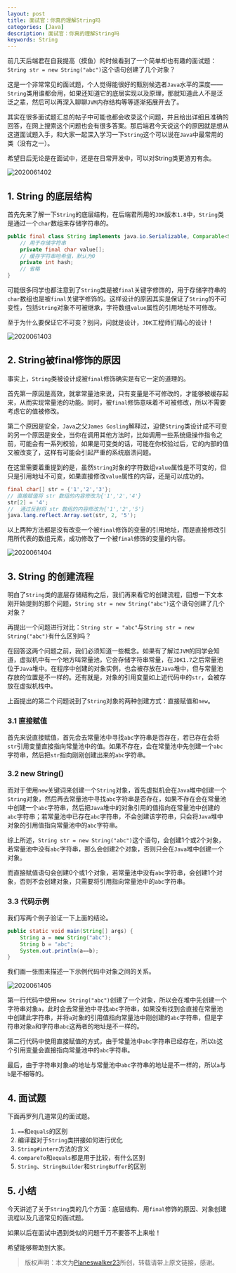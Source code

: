 ```yaml
---
layout: post
title: 面试官：你真的理解String吗
categories: [Java]
description: 面试官：你真的理解String吗
keywords: String
---
```


前几天后端君在自我提高（摸鱼）的时候看到了一个简单却也有趣的面试题：`String str = new String("abc")`这个语句创建了几个对象？

这是一个非常常见的面试题，个人觉得能很好的甄别候选者`Java`水平的深度——`String`类用谁都会用，如果还知道它的底层实现以及原理，那就知道此人不是泛泛之辈，然后可以再深入聊聊`JVM`内存结构等等逐渐拓展开去了。

其实在很多面试题汇总的帖子中可能也都会收录这个问题，并且给出详细且准确的回答，在网上搜索这个问题也会有很多答案。那后端君今天说这个的原因就是想从这道面试题入手，和大家一起深入学习一下`String`这个可以说在`Java`中最常用的类（没有之一）。

希望日后无论是在面试中，还是在日常开发中，可以对String类更游刃有余。

![2020061402](https://planeswalker23.github.io/images/posts/2020061402.png)

## 1. String 的底层结构
首先先来了解一下`String`的底层结构，在后端君所用的`JDK`版本`1.8`中，`String`类是通过一个`char`数组来存储字符串的。

```java
public final class String implements java.io.Serializable, Comparable<String>, CharSequence {
    // 用于存储字符串
    private final char value[];
    // 缓存字符串哈希值，默认为0
    private int hash;
    // 省略
}
```

可能很多同学也都注意到了`String`类是被`final`关键字修饰的，用于存储字符串的`char`数组也是被`final`关键字修饰的。这样设计的原因其实是保证了`String`的不可变性，包括`String`对象不可被继承，字符数组`value`属性的引用地址不可修改。

至于为什么要保证它不可变？别问，问就是设计，`JDK`工程师们精心的设计！

![2020061403](https://planeswalker23.github.io/images/posts/2020061403.png)

## 2. String被final修饰的原因

事实上，`String`类被设计成被`final`修饰确实是有它一定的道理的。

首先第一原因是高效，就拿常量池来说，只有变量是不可修改的，才能够被缓存起来，从而实现常量池的功能。同时，被`final`修饰意味着不可被修改，所以不需要考虑它的值被修改。

第二个原因是安全，`Java`之父`James Gosling`解释过，迫使`String`类设计成不可变的另一个原因是安全，当你在调用其他方法时，比如调用一些系统级操作指令之前，可能会有一系列校验，如果是可变类的话，可能在你校验过后，它的内部的值又被改变了，这样有可能会引起严重的系统崩溃问题。

在这里需要着重提到的是，虽然`String`对象的字符数组`value`属性是不可变的，但只是引用地址不可变，如果直接修改`value`属性的内容，还是可以成功的。

```java
final char[] str = {'1','2','3'};
// 直接赋值将 str 数组的内容修改为{'1','2','4'}
str[2] = '4';
//  通过反射将 str 数组的内容修改为{'1','2','5'}
java.lang.reflect.Array.set(str, 2, '5');
```

以上两种方法都是没有改变一个被`final`修饰的变量的引用地址，而是直接修改引用所代表的数组元素，成功修改了一个被`final`修饰的变量的内容。

![2020061404](https://planeswalker23.github.io/images/posts/2020061404.png)

## 3. String 的创建流程
明白了`String`类的底层存储结构之后，我们再来看它的创建流程，回想一下文本刚开始提到的那个问题，`String str = new String("abc")`这个语句创建了几个对象？

再提出一个问题进行对比：`String str = "abc"`与`String str = new String("abc")`有什么区别吗？

在回答这两个问题之前，我们必须知道一些概念。如果有了解过`JVM`的同学会知道，虚拟机中有一个地方叫常量池，它会存储字符串常量，在`JDK1.7`之后常量池位于`Java`堆中。在程序中创建的对象实例，也会被存放在`Java`堆中，但与常量池存放的位置是不一样的。还有就是，对象的引用变量如上述代码中的`str`，会被存放在虚拟机栈中。

上面提出的第二个问题说到了`String`对象的两种创建方式：直接赋值和`new`。

### 3.1 直接赋值
首先来说直接赋值，首先会去常量池中寻找`abc`字符串是否存在，若已存在会将`str`引用变量直接指向常量池中的值。如果不存在，会在常量池中先创建一个`abc`字符串，然后把`str`指向刚刚创建出来的`abc`字符串。

### 3.2 new String()
而对于使用`new`关键词来创建一个`String`对象，首先虚拟机会在`Java`堆中创建一个`String`对象，然后再去常量池中寻找`abc`字符串是否存在，如果不存在会在常量池中创建一个`abc`字符串，然后把`Java`堆中的对象引用的值指向在常量池中创建的`abc`字符串；若常量池中已存在`abc`字符串，不会创建该字符串，只会将`Java`堆中对象的引用值指向常量池中的`abc`字符串。

综上所述，`String str = new String("abc")`这个语句，会创建1个或2个对象，若常量池中没有`abc`字符串，那么会创建2个对象，否则只会在`Java`堆中创建一个对象。

而直接赋值语句会创建0个或1个对象，若常量池中没有`abc`字符串，会创建1个对象，否则不会创建对象，只需要将引用指向常量池中的`abc`字符串。

### 3.3 代码示例
我们写两个例子验证一下上面的结论。

```java
public static void main(String[] args) {
    String a = new String("abc");
    String b = "abc";
    System.out.println(a==b);
}
```

我们画一张图来描述一下示例代码中对象之间的关系。

![2020061405](https://planeswalker23.github.io/images/posts/2020061405.png)

第一行代码中使用`new String("abc")`创建了一个对象，所以会在堆中先创建一个字符串对象`a`，此时会去常量池中寻找`abc`字符串，如果没有找到会直接在常量池中创建此字符串，并将`a`对象的引用值指向常量池中刚创建的`abc`字符串，但是字符串对象`a`和字符串`abc`这两者的地址是不一样的。

第二行代码中使用直接赋值的方式，由于常量池中`abc`字符串已经存在，所以`b`这个引用变量会直接指向常量池中的`abc`字符串。

最后，由于字符串对象`a`的地址与常量池中`abc`字符串的地址是不一样的，所以`a`与`b`是不相等的。

## 4. 面试题
下面再罗列几道常见的面试题。
1. `==`和`equals`的区别
2. 编译器对于`String`类拼接如何进行优化
3. `String#intern`方法的含义
4. `compareTo`和`equals`都是用于比较，有什么区别
5. `String`、`StringBuilder`和`StringBuffer`的区别

## 5. 小结
今天讲述了关于`String`类的几个方面：底层结构、用`final`修饰的原因、对象创建流程以及几道常见的面试题。

如果以后在面试中遇到类似的问题千万不要答不上来啦！

希望能够帮助到大家。


> 版权声明：本文为[Planeswalker23](https://github.com/Planeswalker23)所创，转载请带上原文链接，感谢。